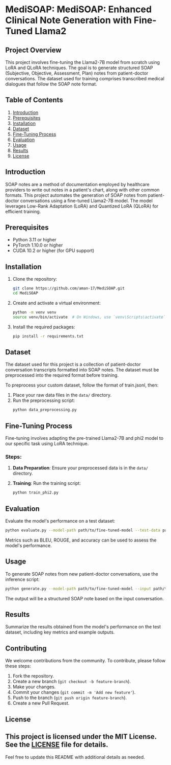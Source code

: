 # MediSOAP: MediSOAP: Enhanced Clinical Note Generation with Fine-Tuned Llama2

## Project Overview

This project involves fine-tuning the Llama2-7B model from scratch using LoRA and QLoRA techniques. The goal is to generate structured SOAP (Subjective, Objective, Assessment, Plan) notes from patient-doctor conversations. The dataset used for training comprises transcribed medical dialogues that follow the SOAP note format.

## Table of Contents
1. [Introduction](#introduction)
2. [Prerequisites](#prerequisites)
3. [Installation](#installation)
4. [Dataset](#dataset)
5. [Fine-Tuning Process](#fine-tuning-process)
6. [Evaluation](#evaluation)
7. [Usage](#usage)
8. [Results](#results)
9. [License](#license)

## Introduction
SOAP notes are a method of documentation employed by healthcare providers to write out notes in a patient's chart, along with other common formats. This project automates the generation of SOAP notes from patient-doctor conversations using a fine-tuned Llama2-7B model. The model leverages Low-Rank Adaptation (LoRA) and Quantized LoRA (QLoRA) for efficient training.

## Prerequisites
- Python 3.11 or higher
- PyTorch 1.10.0 or higher
- CUDA 10.2 or higher (for GPU support)

## Installation

1. Clone the repository:
   ```bash
   git clone https://github.com/aman-17/MediSOAP.git
   cd MediSOAP
   ```

2. Create and activate a virtual environment:
   ```bash
   python -m venv venv
   source venv/bin/activate  # On Windows, use `venv\Scripts\activate`
   ```

3. Install the required packages:
   ```bash
   pip install -r requirements.txt
   ```

## Dataset

The dataset used for this project is a collection of patient-doctor conversation transcripts formatted into SOAP notes. The dataset must be preprocessed into the required format before training.

To preprocess your custom dataset, follow the format of train.jsonl, then:
1. Place your raw data files in the `data/` directory.
2. Run the preprocessing script:
   ```bash
   python data_preprocessing.py
   ```

## Fine-Tuning Process

Fine-tuning involves adapting the pre-trained Llama2-7B and phi2 model to our specific task using LoRA technique.

### Steps:

1. **Data Preparation**:
   Ensure your preprocessed data is in the `data/` directory.

2. **Training**:
   Run the training script:
   ```bash
   python train_phi2.py
   ```

## Evaluation

Evaluate the model's performance on a test dataset:
```bash
python evaluate.py --model-path path/to/fine-tuned-model --test-data path/to/test-data
```

Metrics such as BLEU, ROUGE, and accuracy can be used to assess the model's performance.

## Usage

To generate SOAP notes from new patient-doctor conversations, use the inference script:
```bash
python generate.py --model-path path/to/fine-tuned-model --input path/to/conversation.txt
```

The output will be a structured SOAP note based on the input conversation.

## Results

Summarize the results obtained from the model's performance on the test dataset, including key metrics and example outputs.

## Contributing

We welcome contributions from the community. To contribute, please follow these steps:
1. Fork the repository.
2. Create a new branch (`git checkout -b feature-branch`).
3. Make your changes.
4. Commit your changes (`git commit -m 'Add new feature'`).
5. Push to the branch (`git push origin feature-branch`).
6. Create a new Pull Request.

## License

This project is licensed under the MIT License. See the [LICENSE](LICENSE) file for details.
---

Feel free to update this README with additional details as needed.
